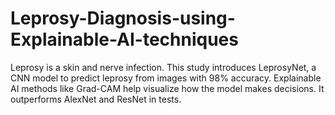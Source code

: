 # Leprosy-Diagnosis-using-Explainable-AI-techniques
Leprosy is a skin and nerve infection. This study introduces LeprosyNet, a CNN model to predict leprosy from images with 98% accuracy. Explainable AI methods like Grad-CAM help visualize how the model makes decisions. It outperforms AlexNet and ResNet in tests.
